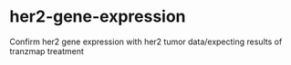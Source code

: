 # her2-gene-expression
Confirm her2 gene expression with her2 tumor data/expecting results of tranzmap treatment
